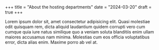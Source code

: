 +++
title = "About the hosting departments"
date = "2024-03-20"
draft = true
+++

Lorem ipsum dolor sit, amet consectetur adipisicing elit. Quasi molestiae odit quisquam rem, dicta aliquid laudantium quidem corrupti vero cum cumque quia iure natus similique quo a veniam soluta blanditiis enim ullam maiores accusamus nam minima. Molestias cum eos officia voluptatibus error, dicta alias enim. Maxime porro ab vel at.

<!-- more -->
